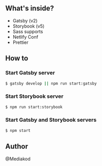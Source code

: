 ##  What's inside?

- Gatsby (v2)
- Storybook (v5)
- Sass supports
- Netlify Conf
- Prettier

## How to

### Start Gatsby server
```bash
$ gatsby develop || npm run start:gatsby
```

### Start Storybook server
```bash
$ npm run start:storybook
```

### Start Gatsby and Storybook servers
```bash
$ npm start
```

## Author
@Mediakod